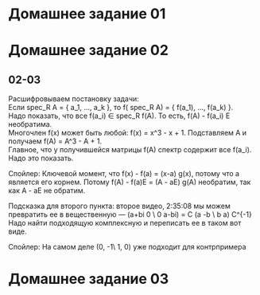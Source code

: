 

# Домашнее задание 01

# Домашнее задание 02

## 02-03

Расшифровываем постановку задачи:  
Если spec_R A = { a_1, ..., a_k }, то f( spec_R A) = { f(a_1), ..., f(a_k) }.  
Надо показать, что все f(a_i) ∈ spec_R f(A). То есть, f(A) - f(a_i) E необратима.  
Многочлен f(x) может быть любой: f(x) = x^3 - x + 1. Подставляем A и получаем f(A) = A^3 - A + 1.  
Главное, что у получившейся матрицы f(A) спектр содержит все f(a_i).  
Надо это показать.  

Спойлер: Ключевой момент, что f(x) - f(a) = (x-a) g(x), потому что a является его корнем. Потому f(A) - f(a)E = (A - aE) g(A) необратим, так как A - aE не обратим.  

Подсказка для второго пункта: второе видео, 2:35:08 мы можем превратить ее в вещественную — (a+bi 0 \\ 0 a-bi) = C (a -b \\ b a) C^{-1}  
Надо найти подходящую комплексную и переписать ее в таком вот виде.  

Спойлер: На самом деле (0, -1\\ 1, 0) уже подходит для контрпримера

# Домашнее задание 03

